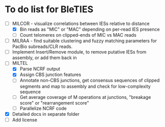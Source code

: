 To do list for BleTIES
======================

 - [ ] MILCOR - visualize correlations between IESs relative to distance
     - [x] Bin reads as "MIC" or "MAC" depending on per-read IES presence
     - [ ] Count telomeres on clipped-ends of MIC vs MAC reads
 - [ ] MILRAA - find suitable clustering and fuzzy matching parameters for
     PacBio subreads/CLR reads.
 - [ ] Implement Insert/Remove module, to remove putative IESs from assembly, or
     add them back in
 - [ ] MILTEL
     - [x] Parse NCRF output
     - [x] Assign CBS junction features
     - [ ] Annotate non-CBS junctions, get consensus sequences of clipped
         segments and map to assembly and check for low-complexity sequence
     - [ ] Get average coverage of M operations at junctions, "breakage score"
         or "rearrangement score"
     - [ ] Parallelize NCRF code
 - [x] Detailed docs in separate folder
 - [ ] Add license
